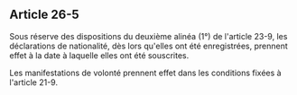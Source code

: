 Article 26-5
----
Sous réserve des dispositions du deuxième alinéa (1°) de l'article 23-9, les
déclarations de nationalité, dès lors qu'elles ont été enregistrées, prennent
effet à la date à laquelle elles ont été souscrites.

Les manifestations de volonté prennent effet dans les conditions fixées à
l'article 21-9.
